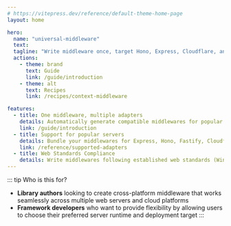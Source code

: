 ```yaml
---
# https://vitepress.dev/reference/default-theme-home-page
layout: home

hero:
  name: "universal-middleware"
  text: 
  tagline: "Write middleware once, target Hono, Express, Cloudflare, and more!"
  actions:
    - theme: brand
      text: Guide
      link: /guide/introduction
    - theme: alt
      text: Recipes
      link: /recipes/context-middleware

features:
  - title: One middleware, multiple adapters
    details: Automatically generate compatible middlewares for popular servers, from a single codebase
    link: /guide/introduction
  - title: Support for popular servers
    details: Bundle your middlewares for Express, Hono, Fastify, Cloudflare, Vercel, h3, Elysia, Hattip and Webroute
    link: /reference/supported-adapters
  - title: Web Standards Compliance
    details: Write middlewares following established web standards (WinterCG, WHATWG) to ensure consistency and future-proofing
---
```



::: tip Who is this for?
- **Library authors** looking to create cross-platform middleware that works seamlessly across multiple web servers and cloud platforms
- **Framework developers** who want to provide flexibility by allowing users to choose their preferred server runtime and deployment target
:::
